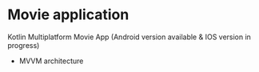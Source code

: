 # Movie application 
Kotlin Multiplatform Movie App
(Android version available & IOS version in progress)
- MVVM architecture 


